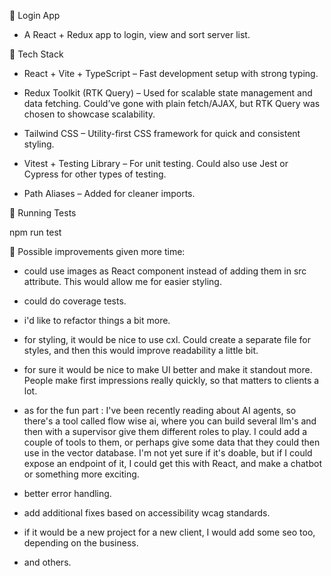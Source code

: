 📇 Login App

* A React + Redux app to login, view and sort server list. 

🔧 Tech Stack

* React + Vite + TypeScript – Fast development setup with strong typing.

* Redux Toolkit (RTK Query) – Used for scalable state management and data fetching. Could’ve gone with plain fetch/AJAX, but RTK Query was chosen to showcase scalability.

* Tailwind CSS – Utility-first CSS framework for quick and consistent styling.

* Vitest + Testing Library – For unit testing. Could also use Jest or Cypress for other types of testing.

* Path Aliases – Added for cleaner imports.

🧪 Running Tests

npm run test

📁 Possible improvements given more time:

* could use images as React component instead of adding them in src attribute. This would allow me for easier styling.

* could do coverage tests.

* i'd like to refactor things a bit more.

* for styling, it would be nice to use cxl. Could create a separate file for styles, and then this would improve readability a little bit.

* for sure it would be nice to make UI better and make it standout more. People make first impressions really quickly, so that matters to clients a lot.

* as for the fun part : I've been recently reading about AI agents, so there's a tool called flow wise ai, where you can build several llm's and then with a supervisor give them different roles to play. I could add a couple of tools to them, or perhaps give some data that they could then use in the vector database. I'm not yet sure if it's doable, but if I could expose an endpoint of it, I could get this with React, and make a chatbot or something more exciting. 

* better error handling. 

* add additional fixes based on accessibility wcag standards. 

* if it would be a new project for a new client, I would add some seo too, depending on the business. 

* and others. 
